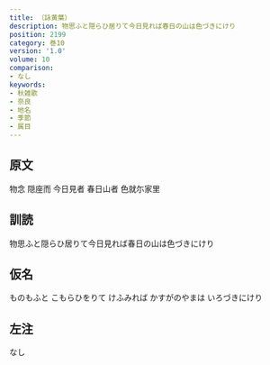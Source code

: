 ```yaml
---
title: （詠黄葉）
description: 物思ふと隠らひ居りて今日見れば春日の山は色づきにけり
position: 2199
category: 巻10
version: '1.0'
volume: 10
comparison:
- なし
keywords:
- 秋雑歌
- 奈良
- 地名
- 季節
- 属目
---
```


## 原文

物念 隠座而 今日見者 春日山者 色就尓家里

## 訓読

物思ふと隠らひ居りて今日見れば春日の山は色づきにけり

## 仮名

ものもふと こもらひをりて けふみれば かすがのやまは いろづきにけり

## 左注

なし
